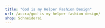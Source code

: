 ```yaml
---
title: "God is my Helper Fashion Design"
url: /accra/god-is-my-helper-fashion-design/
shop: Schneiderei
---
```

